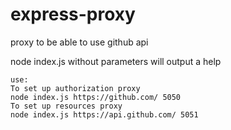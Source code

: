 # express-proxy
proxy to be able to use github api

node index.js without parameters will output a help

```
use: 
To set up authorization proxy
node index.js https://github.com/ 5050
To set up resources proxy
node index.js https://api.github.com/ 5051 
```
